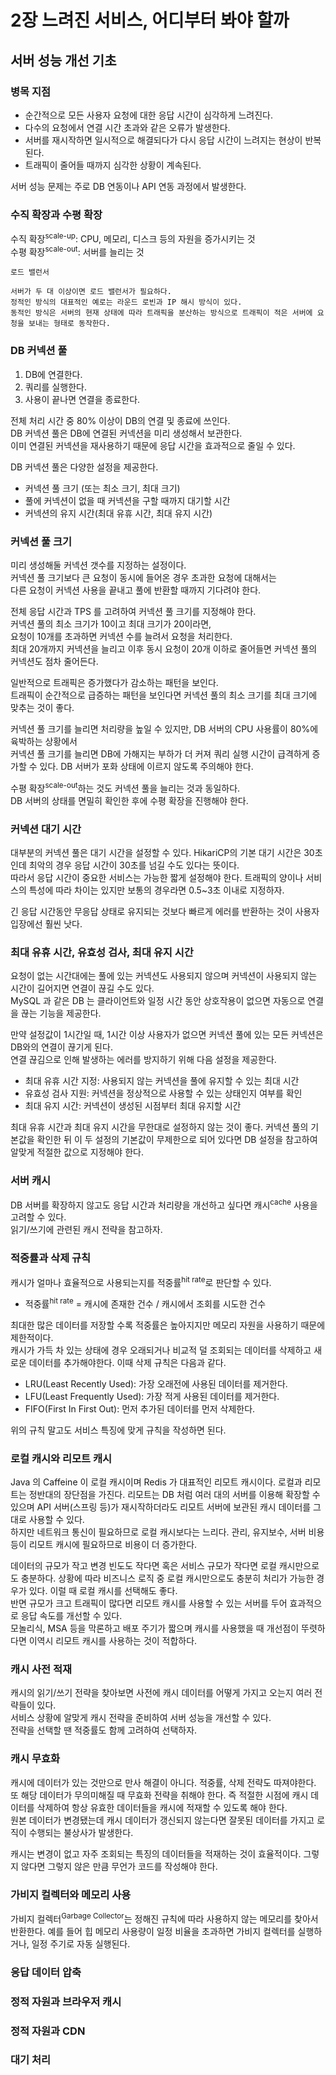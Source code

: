 # 2장 느려진 서비스, 어디부터 봐야 할까

## 서버 성능 개선 기초

### 병목 지점

- 순간적으로 모든 사용자 요청에 대한 응답 시간이 심각하게 느려진다.
- 다수의 요청에서 연결 시간 초과와 같은 오류가 발생한다.
- 서버를 재시작하면 일시적으로 해결되다가 다시 응답 시간이 느려지는 현상이 반복된다.
- 트래픽이 줄어들 때까지 심각한 상황이 계속된다.

서버 성능 문제는 주로 DB 연동이나 API 연동 과정에서 발생한다.

### 수직 확장과 수평 확장

수직 확장<sup>scale-up</sup>: CPU, 메모리, 디스크 등의 자원을 증가시키는 것  
수평 확장<sup>scale-out</sup>: 서버를 늘리는 것  

```text
로드 밸런서

서버가 두 대 이상이면 로드 밸런서가 필요하다.
정적인 방식의 대표적인 예로는 라운드 로빈과 IP 해시 방식이 있다.
동적인 방식은 서버의 현재 상태에 따라 트래픽을 분산하는 방식으로 트래픽이 적은 서버에 요청을 보내는 형태로 동작한다.
```

### DB 커넥션 풀

1. DB에 연결한다.
2. 쿼리를 실행한다.
3. 사용이 끝나면 연결을 종료한다.

전체 처리 시간 중 80% 이상이 DB의 연결 및 종료에 쓰인다.  
DB 커넥션 풀은 DB에 연결된 커넥션을 미리 생성해서 보관한다.  
이미 연결된 커넥션을 재사용하기 때문에 응답 시간을 효과적으로 줄일 수 있다.  

DB 커넥션 풀은 다양한 설정을 제공한다.  

- 커넥션 풀 크기 (또는 최소 크기, 최대 크기)
- 풀에 커넥션이 없을 때 커넥션을 구할 때까지 대기할 시간
- 커넥션의 유지 시간(최대 유휴 시간, 최대 유지 시간)

### 커넥션 풀 크기

미리 생성해둘 커넥션 갯수를 지정하는 설정이다.  
커넥션 풀 크기보다 큰 요청이 동시에 들어온 경우 초과한 요청에 대해서는  
다른 요청이 커넥션 사용을 끝내고 풀에 반환할 때까지 기다려야 한다.  

전체 응답 시간과 TPS 를 고려하여 커넥션 풀 크기를 지정해야 한다.  
커넥션 풀의 최소 크기가 10이고 최대 크기가 20이라면,  
요청이 10개를 초과하면 커넥션 수를 늘려서 요청을 처리한다.  
최대 20개까지 커넥션을 늘리고 이후 동시 요청이 20개 이하로 줄어들면 커넥션 풀의 커넥션도 점차 줄어든다.  

일반적으로 트래픽은 증가했다가 감소하는 패턴을 보인다.  
트래픽이 순간적으로 급증하는 패턴을 보인다면 커넥션 풀의 최소 크기를 최대 크기에 맞추는 것이 좋다.  

커넥션 풀 크기를 늘리면 처리량을 높일 수 있지만, DB 서버의 CPU 사용률이 80%에 육박하는 상황에서  
커넥션 풀 크기를 늘리면 DB에 가해지는 부하가 더 커져 쿼리 실행 시간이 급격하게 증가할 수 있다.
DB 서버가 포화 상태에 이르지 않도록 주의해야 한다.  

수평 확장<sup>scale-out</sup>하는 것도 커넥션 풀을 늘리는 것과 동일하다.  
DB 서버의 상태를 면밀히 확인한 후에 수평 확장을 진행해야 한다.  

### 커넥션 대기 시간

대부분의 커넥션 풀은 대기 시간을 설정할 수 있다. HikariCP의 기본 대기 시간은 30초인데 최악의 경우 응답 시간이 30초를 넘길 수도 있다는 뜻이다.  
따라서 응답 시간이 중요한 서비스는 가능한 짧게 설정해야 한다. 트래픽의 양이나 서비스의 특성에 따라 차이는 있지만 보통의 경우라면 0.5~3초 이내로 지정하자.  

긴 응답 시간동안 무응답 상태로 유지되는 것보다 빠르게 에러를 반환하는 것이 사용자 입장에선 훨씬 낫다.

### 최대 유휴 시간, 유효성 검사, 최대 유지 시간

요청이 없는 시간대에는 풀에 있는 커넥션도 사용되지 않으며 커넥션이 사용되지 않는 시간이 길어지면 연결이 끊길 수도 있다.  
MySQL 과 같은 DB 는 클라이언트와 일정 시간 동안 상호작용이 없으면 자동으로 연결을 끊는 기능을 제공한다.  

만약 설정값이 1시간일 때, 1시간 이상 사용자가 없으면 커넥션 풀에 있는 모든 커넥션은 DB와의 연결이 끊기게 된다.  
연결 끊김으로 인해 발생하는 에러를 방지하기 위해 다음 설정을 제공한다.

- 최대 유휴 시간 지정: 사용되지 않는 커넥션을 풀에 유지할 수 있는 최대 시간
- 유효성 검사 지원: 커넥션을 정상적으로 사용할 수 있는 상태인지 여부를 확인
- 최대 유지 시간: 커넥션이 생성된 시점부터 최대 유지할 시간

최대 유휴 시간과 최대 유지 시간을 무한대로 설정하지 않는 것이 좋다. 커넥션 풀의 기본값을 확인한 뒤 이 두 설정의 기본값이 무제한으로 되어 있다면 DB 설정을 참고하여 알맞게 적절한 값으로 지정해야 한다.  

### 서버 캐시

DB 서버를 확장하지 않고도 응답 시간과 처리량을 개선하고 싶다면 캐시<sup>cache</sup> 사용을 고려할 수 있다.  
읽기/쓰기에 관련된 캐시 전략을 참고하자.  

### 적중률과 삭제 규칙

캐시가 얼마나 효율적으로 사용되는지를 적중률<sup>hit rate</sup>로 판단할 수 있다.

- 적중률<sup>hit rate</sup> = 캐시에 존재한 건수 / 캐시에서 조회를 시도한 건수

최대한 많은 데이터를 저장할 수록 적중률은 높아지지만 메모리 자원을 사용하기 때문에 제한적이다.  
캐시가 가득 차 있는 상태에 경우 오래되거나 비교적 덜 조회되는 데이터를 삭제하고 새로운 데이터를 추가해야한다. 이때 삭제 규칙은 다음과 같다.

- LRU(Least Recently Used): 가장 오래전에 사용된 데이터를 제거한다.
- LFU(Least Frequently Used): 가장 적게 사용된 데이터를 제거한다.
- FIFO(First In First Out): 먼저 추가된 데이터를 먼저 삭제한다.

위의 규칙 말고도 서비스 특징에 맞게 규칙을 작성하면 된다.  

### 로컬 캐시와 리모트 캐시

Java 의 Caffeine 이 로컬 캐시이며 Redis 가 대표적인 리모트 캐시이다.
로컬과 리모트는 정반대의 장단점을 가진다. 리모트는 DB 처럼 여러 대의 서버를 이용해 확장할 수 있으며 API 서버(스프링 등)가 재시작하더라도 리모트 서버에 보관된 캐시 데이터를 그대로 사용할 수 있다.  
하지만 네트워크 통신이 필요하므로 로컬 캐시보다는 느리다. 관리, 유지보수, 서버 비용 등이 리모트 캐시에 필요하므로 비용이 더 증가한다.  

데이터의 규모가 작고 변경 빈도도 작다면 혹은 서비스 규모가 작다면 로컬 캐시만으로도 충분하다. 상황에 따라 비즈니스 로직 중 로컬 캐시만으로도 충분히 처리가 가능한 경우가 있다. 이럴 때 로컬 캐시를 선택해도 좋다.  
반면 규모가 크고 트래픽이 많다면 리모트 캐시를 사용할 수 있는 서버를 두어 효과적으로 응답 속도를 개선할 수 있다.  
모놀리식, MSA 등을 막론하고 배포 주기가 짧으며 캐시를 사용했을 때 개선점이 뚜렷하다면 이역시 리모트 캐시를 사용하는 것이 적합하다.  

### 캐시 사전 적재

캐시의 읽기/쓰기 전략을 찾아보면 사전에 캐시 데이터를 어떻게 가지고 오는지 여러 전략들이 있다.  
서비스 상황에 알맞게 캐시 전략을 준비하여 서버 성능을 개선할 수 있다.  
전략을 선택할 땐 적중률도 함께 고려하여 선택하자.  

### 캐시 무효화

캐시에 데이터가 있는 것만으로 만사 해결이 아니다. 적중률, 삭제 전략도 따져야한다. 또 해당 데이터가 무의미해질 때 무효화 전략을 취해야 한다.
즉 적절한 시점에 캐시 데이터를 삭제하여 항상 유효한 데이터들을 캐시에 적재할 수 있도록 해야 한다.  
원본 데이터가 변경됐는데 캐시 데이터가 갱신되지 않는다면 잘못된 데이터를 가지고 로직이 수행되는 불상사가 발생한다.  

캐시는 변경이 없고 자주 조회되는 특징의 데이터들을 적재하는 것이 효율적이다.
그렇지 않다면 그렇지 않은 만큼 무언가 코드를 작성해야 한다.  

### 가비지 컬렉터와 메모리 사용

가비지 컬렉터<sup>Garbage Collector</sup>는 정해진 규칙에 따라 사용하지 않는 메모리를 찾아서 반환한다. 예를 들어 힙 메모리 사용량이 일정 비율을 초과하면 가비지 컬렉터를 실행하거나, 일정 주기로 자동 실행된다.  


### 응답 데이터 압축



### 정적 자원과 브라우저 캐시



### 정적 자원과 CDN



### 대기 처리

